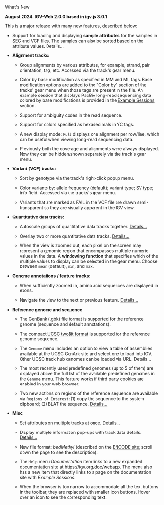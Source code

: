<!---
The page title should not go in the menu
-->
<p class="page-title"> What's New </p>

**August 2024. IGV-Web 2.0.0 based in igv.js 3.0.1**

This is a major release with many new features, described below:


* Support for loading and displaying **sample attributes** for the samples in SEG and VCF files. The samples can also be sorted based on the attribute values. [Details...](../UserGuide/#sample-attributes) 

* **Alignment tracks:**

    * Group alignments by various attributes, for example, strand, pair orientation, tag, etc. Accessed via the track's gear menu.
    
    * Color by base modification as specified in MM and ML tags. Base modification options are added to the "Color by" section of the tracks' gear menu when those tags are present in the file. An example session that displays PacBio long-read sequencing data colored by base modifications is provided in the [Example Sessions](../ExampleSessions) section.
 	
	* Support for ambiguity codes in the read sequence.

	* Support for colors specified as hexadecimals in YC tags.

	* A new display mode: `Full` displays one alignment per row/line, which can be useful when viewing long-read sequencing data.
    
    * Previously both the coverage and alignments were always displayed. Now they can be hidden/shown separately via the track's gear menu.
 		

* **Variant (VCF) tracks:**

    * Sort by genotype via the track's right-click popup menu.
      
    * Color variants by: allele frequency (default); variant type; SV type; info field. Accessed via the tracks's gear menu.      
   
    * Variants that are marked as FAIL in the VCF file are drawn semi-transparent so they are visually apparent in the IGV view.
    
* **Quantitative data tracks:**

    * Autoscale groups of quantitative data tracks together. [Details...](../UserGuide//#setting-attributes-on-multiple-tracks)

    * Overlay two or more quantitative data tracks. [Details...](../UserGuide/#overlaying-tracks) 

    * When the view is zoomed out, each pixel on the screen may represent a genomic region that encompasses multiple numeric values in the data. A **windowing function** that specifies which of the multiple values to display can be selected in the gear menu. Choose between `mean` (default), `min`, and `max`. 

* **Genome annotations / feature tracks:**

    * When sufficiently zoomed in, amino acid sequences are displayed in exons.     

    * Navigate the view to the next or previous feature. [Details...](../UserGuide/#jump-to-nextprevious-feature)
 
* **Reference genome and sequence**

    * The GenBank (.gbk) file format is supported for the reference genome (sequence and default annotations).
    
    * The compact [UCSC twoBit format](https://genome.ucsc.edu/FAQ/FAQformat.html#format7) is supported for the reference genome sequence.  
    
    * The `Genome` menu includes an option to view a table of assemblies available at the UCSC GenArk site and select one to load into IGV. Other UCSC track hub genomes can be loaded via URL. [Details...](../UserGuide/#ucsc-genark)

    * The most recently used predefined genomes (up to 5 of them) are displayed above the full list of the available predefined genomes in the `Genome` menu. This feature works if third party cookies are enabled in your web browser.

    * Two new actions on regions of the reference sequence are available via `Regions of Interest`: (1) copy the sequence to the system clipboard; (2) BLAT the sequence. [Details...](../UserGuide/#regions-of-interest)

* **Misc**

    * Set attributes on multiple tracks at once. [Details...](../UserGuide/#track-attributes-gear-menu)
    
    * Display multiple information pop-ups with track data details. [Details...](../UserGuide/#displaying-track-data-details)
    
    * New file format: *bedMethyl* (described on the [ENCODE site](https://www.encodeproject.org/data-standards/wgbs); scroll down the page to see the description).
    
    * The `Help` menu *Documentation* item links to a new expanded documentation site at https://igv.org/doc/webapp. The menu also has a new item that directly links to a page on the documentation site with *Example Sessions*.
    
    * When the browser is too narrow to accommodate all the text buttons in the toolbar, they are replaced with smaller icon buttons. Hover over an icon to see the corresponding text. 
    

   




